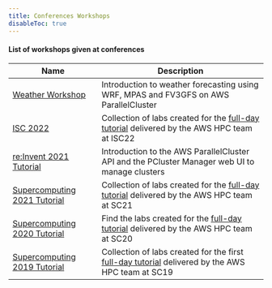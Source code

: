 ```yaml
---
title: Conferences Workshops
disableToc: true
---
```


#### List of workshops given at conferences

| Name | Description |
|------|-------------|
|[Weather Workshop](https://weather.hpcworkshops.com) | Introduction to weather forecasting using WRF, MPAS and FV3GFS on AWS ParallelCluster |
|[ISC 2022](https://isc22.hpcworkshops.com) | Collection of labs created for the [full-day tutorial](https://www.isc-hpc.com/tutorials-2022.html) delivered by the AWS HPC team at ISC22 |
|[re:Invent 2021 Tutorial](https://ri21.hpcworkshops.com) | Introduction to the AWS ParallelCluster API and the PCluster Manager web UI to manage clusters|
|[Supercomputing 2021 Tutorial](https://sc21.hpcworkshops.com) | Collection of labs created for the [full-day tutorial](https://sc21.supercomputing.org/presentation/?id=tut136&sess=sess182) delivered by the AWS HPC team at SC21 |
|[Supercomputing 2020 Tutorial](https://sc20.hpcworkshops.com) | Find the labs created for the [full-day tutorial](https://sc20.supercomputing.org/presentation/?id=tut137&sess=sess245) delivered by the AWS HPC team at SC20 |
|[Supercomputing 2019 Tutorial](https://sc19.hpcworkshops.com) | Collection of labs created for the first [full-day tutorial](https://sc19.supercomputing.org/presentation/index-id=tut160&sess=sess200.html) delivered by the AWS HPC team at SC19 |
